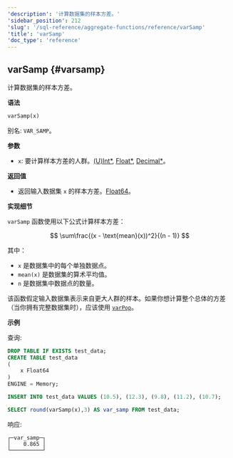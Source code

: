 ```yaml
---
'description': '计算数据集的样本方差。'
'sidebar_position': 212
'slug': '/sql-reference/aggregate-functions/reference/varSamp'
'title': 'varSamp'
'doc_type': 'reference'
---
```


## varSamp {#varsamp}

计算数据集的样本方差。

**语法**

```sql
varSamp(x)
```

别名: `VAR_SAMP`。

**参数**

- `x`: 要计算样本方差的人群。[(U)Int*](../../data-types/int-uint.md), [Float*](../../data-types/float.md), [Decimal*](../../data-types/decimal.md)。

**返回值**

- 返回输入数据集 `x` 的样本方差。[Float64](../../data-types/float.md)。

**实现细节**

`varSamp` 函数使用以下公式计算样本方差：

$$
\sum\frac{(x - \text{mean}(x))^2}{(n - 1)}
$$

其中：

- `x` 是数据集中的每个单独数据点。
- `mean(x)` 是数据集的算术平均值。
- `n` 是数据集中数据点的数量。

该函数假定输入数据集表示来自更大人群的样本。如果你想计算整个总体的方差（当你拥有完整数据集时），应该使用 [`varPop`](../reference/varpop.md)。

**示例**

查询:

```sql
DROP TABLE IF EXISTS test_data;
CREATE TABLE test_data
(
    x Float64
)
ENGINE = Memory;

INSERT INTO test_data VALUES (10.5), (12.3), (9.8), (11.2), (10.7);

SELECT round(varSamp(x),3) AS var_samp FROM test_data;
```

响应:

```response
┌─var_samp─┐
│    0.865 │
└──────────┘
```
